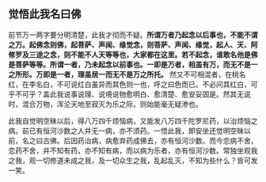 ## 觉悟此我名曰佛

前节万一两字要分明清楚，此我才彻而不疑。__所谓万者乃起念以后事也，不能不谓之万。起佛念则佛，起菩萨、声闻、缘觉念，则菩萨、声闻、缘觉，起人、天、阿修罗及三途之念，则不能不人天等等也，大家都在这里。若不起念，谁敢名他是佛是菩萨等等。所谓一者，乃未起念以前事也。一即是万者，相虽有万，而无不是一之所形。万即是一者，理虽居一而无不是万之所托。__ 然又不可相混者，在桃名红，在李名白，不可说红白虽异而其色则一也，呼之曰色而已。不必问其红白，可乎不可乎？盖此我说事说理、说境说物愈明白、愈清楚、愈安妥固是。然其无说时，混合万物，浑沦天地至寂灭为乐之际，则始能毫无疑渗也。

此我自觉明空昧以后，得八万四千烦恼病，又能发八万四千陀罗尼药，以治烦恼之病。前已有恒河沙数之人并无一病，亦不须药。一悟此我，即安坐还觉明空昧以前，名之曰古佛。后因药治病，病愈弃药成佛去，亦有恒河沙数。而今恋病不舍，恋药不舍，并不知有药，亦不知有病，而以病为乐者，亦有恒河沙数。常独坐观我之我，观一切修道未成之我，及一切众生之我，乱起乱灭，不知为些什么？皆可发一笑。
